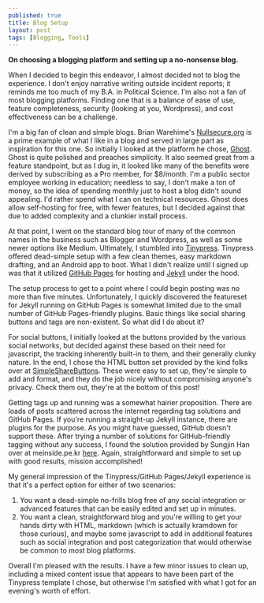 ```yaml
---
published: true
title: Blog Setup
layout: post
tags: [Blogging, Tools]
---
```

**On choosing a blogging platform and setting up a no-nonsense blog.**

When I decided to begin this endeavor, I almost decided not to blog the experience.  I don't enjoy narrative writing outside incident reports; it reminds me too much of my B.A. in Political Science.  I'm also not a fan of most blogging platforms.  Finding one that is a balance of ease of use, feature completeness, security (looking at you, Wordpress), and cost effectiveness can be a challenge.

I'm a big fan of clean and simple blogs.  Brian Warehime's [Nullsecure.org](http://nullsecure.org/) is a prime example of what I like in a blog and served in large part as inspiration for this one.  So initially I looked at the platform he chose, [Ghost](https://ghost.org/).  Ghost is quite polished and preaches simplicity.  It also seemed great from a feature standpoint, but as I dug in, it looked like many of the benefits were derived by subscribing as a Pro member, for $8/month.  I'm a public sector employee working in education; needless to say, I don't make a ton of money, so the idea of spending monthly just to host a blog didn't sound appealing.  I'd rather spend what I can on technical resources.  Ghost does allow self-hosting for free, with fewer features, but I decided against that due to added complexity and a clunkier install process.

At that point, I went on the standard blog tour of many of the common names in the business such as Blogger and Wordpress, as well as some newer options like Medium.  Ultimately, I stumbled into [Tinypress](https://tinypress.co).  Tinypress offered dead-simple setup with a few clean themes, easy markdown drafting, and an Android app to boot.  What I didn't realize until I signed up was that it utilized [GitHub Pages](https://pages.github.com/) for hosting and [Jekyll](https://jekyllrb.com/) under the hood.  

The setup process to get to a point where I could begin posting was no more than five minutes.  Unfortunately, I quickly discovered the featureset for Jekyll running on GitHub Pages is somewhat limited due to the small number of GitHub Pages-friendly plugins.  Basic things like social sharing buttons and tags are non-existent.  So what did I do about it?

For social buttons, I initially looked at the buttons provided by the various social networks, but decided against these based on their need for javascript, the tracking inherently built-in to them, and their generally clunky nature.  In the end, I chose the HTML button set provided by the kind folks over at [SimpleShareButtons](https://simplesharebuttons.com/html-share-buttons/).  These were easy to set up, they're simple to add and format, and they do the job nicely without compromising anyone's privacy.  Check them out, they're at the bottom of this post!

Getting tags up and running was a somewhat hairier proposition.  There are loads of posts scattered across the internet regarding tag solutions and GitHub Pages.  If you're running a straight-up Jekyll instance, there are plugins for the purpose.  As you might have guessed, GitHub doesn't support these.  After trying a number of solutions for GitHub-friendly tagging without any success, I found the solution provided by Sungjin Han over at meinside.pe.kr [here](http://blog.meinside.pe.kr/Adding-tag-cloud-and-archives-page-to-Jekyll/).  Again, straightforward and simple to set up with good results, mission accomplished!

My general impression of the Tinypress/GitHub Pages/Jekyll experience is that it's a perfect option for either of two scenarios:

1. You want a dead-simple no-frills blog free of any social integration or advanced features that can be easily edited and set up in minutes.
2. You want a clean, straightforward blog and you're willing to get your hands dirty with HTML, markdown (which is actually kramdown for those curious), and maybe some javascript to add in additional features such as social integration and post categorization that would otherwise be common to most blog platforms.

Overall I'm pleased with the results.  I have a few minor issues to clean up, including a mixed content issue that appears to have been part of the Tinypress template I chose, but otherwise I'm satisfied with what I got for an evening's worth of effort.
